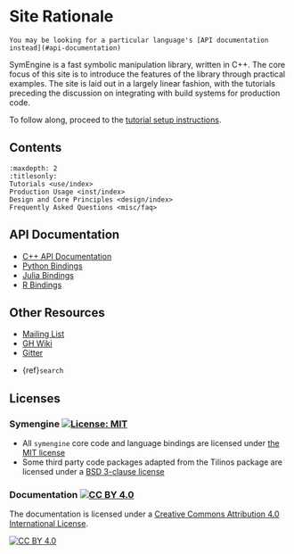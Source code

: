 # Site Rationale

```{tip}
You may be looking for a particular language's [API documentation instead](#api-documentation)
```

SymEngine is a fast symbolic manipulation library, written in C++. The core
focus of this site is to introduce the features of the library through practical
examples. The site is laid out in a largely linear fashion, with the tutorials preceding the discussion on integrating with build systems for production code.

To follow along, proceed to the [tutorial setup instructions](use/index).

## Contents

```{toctree}
:maxdepth: 2
:titlesonly:
Tutorials <use/index>
Production Usage <inst/index>
Design and Core Principles <design/index>
Frequently Asked Questions <misc/faq>
```

## API Documentation

- [C++ API Documentation](https://symengine.github.io/api-docs)
- [Python Bindings](https://symengine.github.io/symengine.py)
- [Julia Bindings](https://symengine.github.io/symengine.jl)
- [R Bindings](https://symengine.github.io/symengine.R)

## Other Resources

- [Mailing List](https://groups.google.com/g/symengine)
- [GH Wiki](https://github.com/symengine/symengine/wiki)
- [Gitter](https://gitter.im/symengine/symengine?at=53ac6f80b7f5a3321716c7eb)

* {ref}`search`

## Licenses

### Symengine [![License: MIT](https://img.shields.io/badge/License-MIT-yellow.svg)](https://opensource.org/licenses/MIT)

- All `symengine` core code and language bindings are licensed under [the MIT license](https://mit-license.org/)
- Some third party code packages adapted from the Tilinos package are licensed under a [BSD 3-clause license](https://opensource.org/licenses/BSD-3-Clause)

### Documentation [![CC BY 4.0][cc-by-shield]][cc-by]

The documentation is licensed under a [Creative Commons Attribution 4.0 International License][cc-by].

[![CC BY 4.0][cc-by-image]][cc-by]

[cc-by]: http://creativecommons.org/licenses/by/4.0/
[cc-by-image]: https://i.creativecommons.org/l/by/4.0/88x31.png
[cc-by-shield]: https://img.shields.io/badge/License-CC%20BY%204.0-lightgrey.svg
